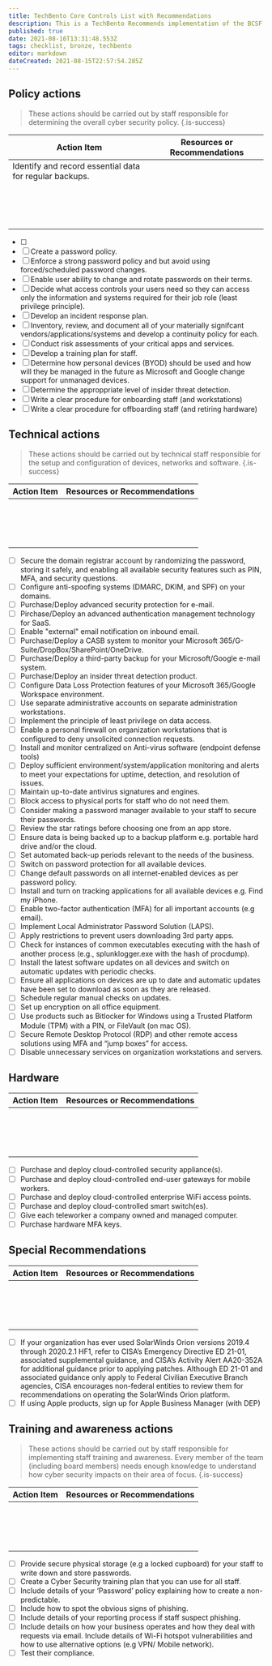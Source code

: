 ```yaml
---
title: TechBento Core Controls List with Recommendations
description: This is a TechBento Recommends implementation of the BCSF Core.
published: true
date: 2021-08-16T13:31:48.553Z
tags: checklist, bronze, techbento
editor: markdown
dateCreated: 2021-08-15T22:57:54.285Z
---
```


## Policy actions 

> These actions should be carried out by staff responsible for determining the overall cyber security policy.
{.is-success}

| Action Item | Resources or Recommendations |
| ----------- | ---------------------------- |
| Identify and record essential data for regular backups.  |  |
|  |  |
|  |  |
|  |  |
|  |  |
|  |  |
|  |  |
|  |  |
|  |  |
|  |  |
|  |  |
|  |  |
|  |  |
|  |  |
|  |  |
|  |  |


- [ ] 
- [ ] Create a password policy. 
- [ ] Enforce a strong password policy and but avoid using forced/scheduled password changes. 
- [ ] Enable user ability to change and rotate passwords on their terms.
- [ ] Decide what access controls your users need so they can access only the information and systems required for their job role (least privilege principle). 
- [ ] Develop an incident response plan. 
- [ ] Inventory, review, and document all of your materially signifcant vendors/applications/systems and develop a continuity policy for each. 
- [ ] Conduct risk assessments of your critical apps and services.
- [ ] Develop a training plan for staff. 
- [ ] Determine how personal devices (BYOD) should be used and how will they be managed in the future as Microsoft and Google change support for unmanaged devices. 
- [ ] Determine the approppriate level of insider threat detection. 
- [ ] Write a clear procedure for onboarding staff (and workstations)
- [ ] Write a clear procedure for offboarding staff (and retiring hardware)

## Technical actions 
> These actions should be carried out by technical staff responsible for the setup and configuration of devices, networks and software.
{.is-success}

| Action Item | Resources or Recommendations |
| ----------- | ---------------------------- |
|  |  |
|  |  |
|  |  |
|  |  |
|  |  |
|  |  |
|  |  |
|  |  |
|  |  |
|  |  |
|  |  |
|  |  |
|  |  |
|  |  |
|  |  |
|  |  |


- [ ] Secure the domain registrar account by randomizing the password, storing it safely, and enabling all available security features such as PIN, MFA, and security questions.
- [ ] Configure anti-spoofing systems (DMARC, DKIM, and SPF) on your domains.
- [ ] Purchase/Deploy advanced security protection for e-mail. 
- [ ] Pirchase/Deploy an advanced authentication management technology for SaaS. 
- [ ] Enable "external" email notification on inbound email. 
- [ ] Purchase/Deploy a CASB system to monitor your Microsoft 365/G-Suite/DropBox/SharePoint/OneDrive.
- [ ] Purchase/Deploy a third-party backup for your Microsoft/Google e-mail system.
- [ ] Purchase/Deploy an insider threat detection product. 
- [ ] Configure Data Loss Protection features of your Microsoft 365/Google Workspace environment. 
- [ ] Use separate administrative accounts on separate administration workstations.
- [ ] Implement the principle of least privilege on data access.
- [ ] Enable a personal firewall on organization workstations that is configured to deny unsolicited connection requests.
- [ ] Install and monitor centralized on Anti-virus software (endpoint defense tools)
- [ ] Deploy sufficient environment/system/application monitoring and alerts to meet your expectations for uptime, detection, and resolution of issues.
- [ ] Maintain up-to-date antivirus signatures and engines.
- [ ] Block access to physical ports for staff who do not need them. 
- [ ] Consider making a password manager available to your staff to secure their passwords. 
- [ ] Review the star ratings before choosing one from an app store. 
- [ ] Ensure data is being backed up to a backup platform e.g. portable hard drive and/or the cloud. 
- [ ] Set automated back-up periods relevant to the needs of the business. 
- [ ] Switch on password protection for all available devices. 
- [ ] Change default passwords on all internet-enabled devices as per password policy. 
- [ ] Install and turn on tracking applications for all available devices e.g. Find my iPhone. 
- [ ] Enable two-factor authentication (MFA) for all important accounts (e.g email). 
- [ ] Implement Local Administrator Password Solution (LAPS).
- [ ] Apply restrictions to prevent users downloading 3rd party apps. 
- [ ] Check for instances of common executables executing with the hash of another process (e.g., splunklogger.exe with the hash of procdump).
- [ ] Install the latest software updates on all devices and switch on automatic updates with periodic checks. 
- [ ] Ensure all applications on devices are up to date and automatic updates have been set to download as soon as they are released. 
- [ ] Schedule regular manual checks on updates. 
- [ ] Set up encryption on all office equipment. 
- [ ] Use products such as Bitlocker for Windows using a Trusted Platform Module (TPM) with a PIN, or FileVault (on mac OS).
- [ ] Secure Remote Desktop Protocol (RDP) and other remote access solutions using MFA and “jump boxes” for access.
- [ ] Disable unnecessary services on organization workstations and servers.

## Hardware

| Action Item | Resources or Recommendations |
| ----------- | ---------------------------- |
|  |  |
|  |  |
|  |  |
|  |  |
|  |  |
|  |  |
|  |  |
|  |  |
|  |  |
|  |  |
|  |  |
|  |  |
|  |  |
|  |  |
|  |  |
|  |  |


- [ ] Purchase and deploy cloud-controlled security appliance(s).
- [ ] Purchase and deploy cloud-controlled end-user gateways for mobile workers.
- [ ] Purchase and deploy cloud-controlled enterprise WiFi access points.
- [ ] Purchase and deploy cloud-controlled smart switch(es).
- [ ] Give each teleworker a company owned and managed computer.
- [ ] Purchase hardware MFA keys. 

## Special Recommendations

| Action Item | Resources or Recommendations |
| ----------- | ---------------------------- |
|  |  |
|  |  |
|  |  |
|  |  |
|  |  |
|  |  |
|  |  |
|  |  |
|  |  |
|  |  |
|  |  |
|  |  |
|  |  |
|  |  |
|  |  |
|  |  |


- [ ] If your organization has ever used SolarWinds Orion versions 2019.4 through 2020.2.1 HF1, refer to CISA’s Emergency Directive ED 21-01, associated supplemental guidance, and CISA’s Activity Alert AA20-352A for additional guidance prior to applying patches.  Although ED 21-01 and associated guidance only apply to Federal Civilian Executive Branch agencies, CISA encourages non-federal entities to review them for recommendations on operating the SolarWinds Orion platform.
- [ ] If using Apple products, sign up for Apple Business Manager (with DEP)

## Training and awareness actions

> These actions should be carried out by staff responsible for implementing staff training and awareness. Every member of the team (including board members) needs enough knowledge to understand how cyber security impacts on their area of focus.
{.is-success}

| Action Item | Resources or Recommendations |
| ----------- | ---------------------------- |
|  |  |
|  |  |
|  |  |
|  |  |
|  |  |
|  |  |
|  |  |
|  |  |
|  |  |
|  |  |
|  |  |
|  |  |
|  |  |
|  |  |
|  |  |
|  |  |



- [ ] Provide secure physical storage (e.g a locked cupboard) for your staff to write down and store passwords. 
- [ ] Create a Cyber Security training plan that you can use for all staff. 
- [ ] Include details of your ‘Password’ policy explaining how to create a non-predictable. 
- [ ] Include how to spot the obvious signs of phishing. 
- [ ] Include details of your reporting process if staff suspect phishing. 
- [ ] Include details on how your business operates and how they deal with requests via email. Include details of Wi-Fi hotspot vulnerabilities and how to use alternative options (e.g VPN/ Mobile network).
- [ ] Test their compliance. 